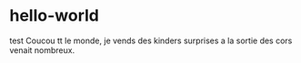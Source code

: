 # hello-world
test
Coucou tt le monde, je vends des kinders surprises a la sortie des cors venait nombreux.
